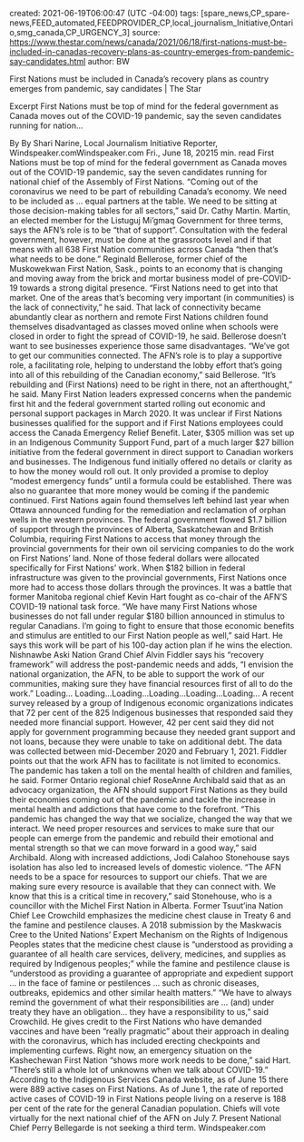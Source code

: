 
created: 2021-06-19T06:00:47 (UTC -04:00)
tags: [spare_news,CP_spare-news,FEED_automated,FEEDPROVIDER_CP,local_journalism_Initiative,Ontario,smg_canada,CP_URGENCY_3]
source: https://www.thestar.com/news/canada/2021/06/18/first-nations-must-be-included-in-canadas-recovery-plans-as-country-emerges-from-pandemic-say-candidates.html
author: BW

First Nations must be included in Canada’s recovery plans as country emerges from pandemic, say candidates | The Star

Excerpt
First Nations must be top of mind for the federal government as Canada moves out of the COVID-19 pandemic, say the seven candidates running for nation...


By By Shari Narine, Local Journalism Initiative Reporter, Windspeaker.comWindspeaker.com
Fri., June 18, 20215 min. read
First Nations must be top of mind for the federal government as Canada moves out of the COVID-19 pandemic, say the seven candidates running for national chief of the Assembly of First Nations.
“Coming out of the coronavirus we need to be part of rebuilding Canada’s economy. We need to be included as … equal partners at the table. We need to be sitting at those decision-making tables for all sectors,” said Dr. Cathy Martin.
Martin, an elected member for the Listuguj Mi’gmaq Government for three terms, says the AFN’s role is to be “that of support”. Consultation with the federal government, however, must be done at the grassroots level and if that means with all 638 First Nation communities across Canada “then that’s what needs to be done.”
Reginald Bellerose, former chief of the Muskowekwan First Nation, Sask., points to an economy that is changing and moving away from the brick and mortar business model of pre-COVID-19 towards a strong digital presence.
“First Nations need to get into that market. One of the areas that’s becoming very important (in communities) is the lack of connectivity,” he said.
That lack of connectivity became abundantly clear as northern and remote First Nations children found themselves disadvantaged as classes moved online when schools were closed in order to fight the spread of COVID-19, he said.
Bellerose doesn’t want to see businesses experience those same disadvantages.
“We’ve got to get our communities connected. The AFN’s role is to play a supportive role, a facilitating role, helping to understand the lobby effort that’s going into all of this rebuilding of the Canadian economy,” said Bellerose.
“It’s rebuilding and (First Nations) need to be right in there, not an afterthought,” he said.
Many First Nation leaders expressed concerns when the pandemic first hit and the federal government started rolling out economic and personal support packages in March 2020.
It was unclear if First Nations businesses qualified for the support and if First Nations employees could access the Canada Emergency Relief Benefit.
Later, $305 million was set up in an Indigenous Community Support Fund, part of a much larger $27 billion initiative from the federal government in direct support to Canadian workers and businesses.
The Indigenous fund initially offered no details or clarity as to how the money would roll out. It only provided a promise to deploy “modest emergency funds” until a formula could be established. There was also no guarantee that more money would be coming if the pandemic continued.
First Nations again found themselves left behind last year when Ottawa announced funding for the remediation and reclamation of orphan wells in the western provinces.
The federal government flowed $1.7 billion of support through the provinces of Alberta, Saskatchewan and British Columbia, requiring First Nations to access that money through the provincial governments for their own oil servicing companies to do the work on First Nations’ land. None of those federal dollars were allocated specifically for First Nations’ work.
When $182 billion in federal infrastructure was given to the provincial governments, First Nations once more had to access those dollars through the provinces.
It was a battle that former Manitoba regional chief Kevin Hart fought as co-chair of the AFN’S COVID-19 national task force.
“We have many First Nations whose businesses do not fall under regular $180 billion announced in stimulus to regular Canadians. I’m going to fight to ensure that those economic benefits and stimulus are entitled to our First Nation people as well,” said Hart.
He says this work will be part of his 100-day action plan if he wins the election.
Nishnawbe Aski Nation Grand Chief Alvin Fiddler says his “recovery framework” will address the post-pandemic needs and adds, “I envision the national organization, the AFN, to be able to support the work of our communities, making sure they have financial resources first of all to do the work.”
Loading...
Loading...Loading...Loading...Loading...Loading...
A recent survey released by a group of Indigenous economic organizations indicates that 72 per cent of the 825 Indigenous businesses that responded said they needed more financial support. However, 42 per cent said they did not apply for government programming because they needed grant support and not loans, because they were unable to take on additional debt. The data was collected between mid-December 2020 and February 1, 2021.
Fiddler points out that the work AFN has to facilitate is not limited to economics. The pandemic has taken a toll on the mental health of children and families, he said.
Former Ontario regional chief RoseAnne Archibald said that as an advocacy organization, the AFN should support First Nations as they build their economies coming out of the pandemic and tackle the increase in mental health and addictions that have come to the forefront.
“This pandemic has changed the way that we socialize, changed the way that we interact. We need proper resources and services to make sure that our people can emerge from the pandemic and rebuild their emotional and mental strength so that we can move forward in a good way,” said Archibald.
Along with increased addictions, Jodi Calahoo Stonehouse says isolation has also led to increased levels of domestic violence.
“The AFN needs to be a space for resources to support our chiefs. That we are making sure every resource is available that they can connect with. We know that this is a critical time in recovery,” said Stonehouse, who is a councillor with the Michel First Nation in Alberta.
Former Tsuut’ina Nation Chief Lee Crowchild emphasizes the medicine chest clause in Treaty 6 and the famine and pestilence clauses. A 2018 submission by the Maskwacis Cree to the United Nations’ Expert Mechanism on the Rights of Indigenous Peoples states that the medicine chest clause is “understood as providing a guarantee of all health care services, delivery, medicines, and supplies as required by Indigenous peoples;” while the famine and pestilence clause is “understood as providing a guarantee of appropriate and expedient support … in the face of famine or pestilences … such as chronic diseases, outbreaks, epidemics and other similar health matters.”
“We have to always remind the government of what their responsibilities are … (and) under treaty they have an obligation… they have a responsibility to us,” said Crowchild.
He gives credit to the First Nations who have demanded vaccines and have been “really pragmatic” about their approach in dealing with the coronavirus, which has included erecting checkpoints and implementing curfews.
Right now, an emergency situation on the Kashechewan First Nation “shows more work needs to be done,” said Hart. “There’s still a whole lot of unknowns when we talk about COVID-19.”
According to the Indigenous Services Canada website, as of June 15 there were 889 active cases on First Nations. As of June 1, the rate of reported active cases of COVID-19 in First Nations people living on a reserve is 188 per cent of the rate for the general Canadian population.
Chiefs will vote virtually for the next national chief of the AFN on July 7. Present National Chief Perry Bellegarde is not seeking a third term.
Windspeaker.com